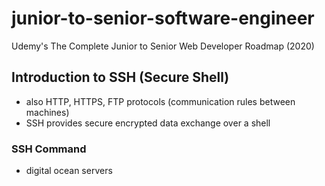 # junior-to-senior-software-engineer
Udemy's The Complete Junior to Senior Web Developer Roadmap (2020)

## Introduction to SSH (Secure Shell)
- also HTTP, HTTPS, FTP protocols (communication rules between machines)
- SSH provides secure encrypted data exchange over a shell

### SSH Command
- digital ocean servers 
